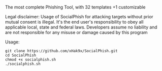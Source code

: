 
The most complete Phishing Tool, with 32 templates +1 customizable

Legal disclaimer:
Usage of SocialPhish for attacking targets without prior mutual consent is illegal. It's the end user's responsibility to obey all applicable local, state and federal laws. Developers assume no liability and are not responsible for any misuse or damage caused by this program 

Usage:
```
git clone https://github.com/xHak9x/SocialPhish.git
cd SocialPhish
chmod +x socialphish.sh
./socialphish.sh
```
